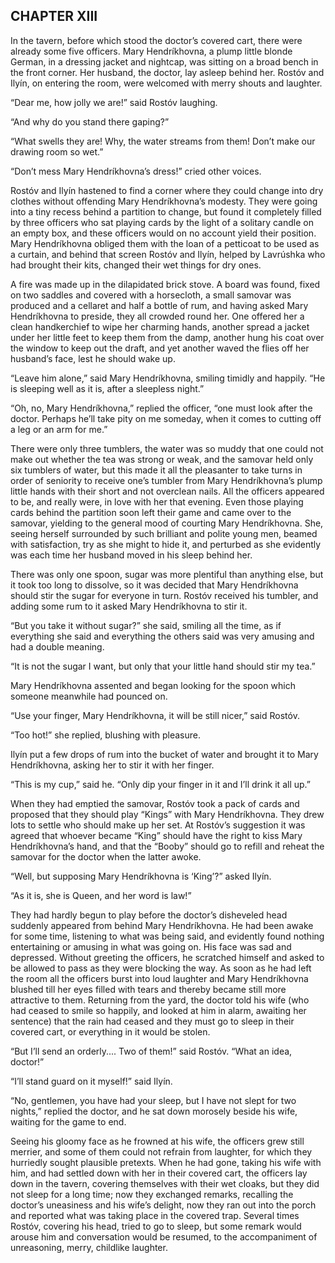 ## CHAPTER XIII

In the tavern, before which stood the doctor’s covered cart, there were
already some five officers. Mary Hendríkhovna, a plump little blonde
German, in a dressing jacket and nightcap, was sitting on a broad bench
in the front corner. Her husband, the doctor, lay asleep behind her.
Rostóv and Ilyín, on entering the room, were welcomed with merry shouts
and laughter.

“Dear me, how jolly we are!” said Rostóv laughing.

“And why do you stand there gaping?”

“What swells they are! Why, the water streams from them! Don’t make our
drawing room so wet.”

“Don’t mess Mary Hendríkhovna’s dress!” cried other voices.

Rostóv and Ilyín hastened to find a corner where they could change into
dry clothes without offending Mary Hendríkhovna’s modesty. They were
going into a tiny recess behind a partition to change, but found it
completely filled by three officers who sat playing cards by the light
of a solitary candle on an empty box, and these officers would on no
account yield their position. Mary Hendríkhovna obliged them with the
loan of a petticoat to be used as a curtain, and behind that screen
Rostóv and Ilyín, helped by Lavrúshka who had brought their kits,
changed their wet things for dry ones.

A fire was made up in the dilapidated brick stove. A board was found,
fixed on two saddles and covered with a horsecloth, a small samovar was
produced and a cellaret and half a bottle of rum, and having asked Mary
Hendríkhovna to preside, they all crowded round her. One offered her a
clean handkerchief to wipe her charming hands, another spread a jacket
under her little feet to keep them from the damp, another hung his coat
over the window to keep out the draft, and yet another waved the flies
off her husband’s face, lest he should wake up.

“Leave him alone,” said Mary Hendríkhovna, smiling timidly and happily.
“He is sleeping well as it is, after a sleepless night.”

“Oh, no, Mary Hendríkhovna,” replied the officer, “one must look after
the doctor. Perhaps he’ll take pity on me someday, when it comes to
cutting off a leg or an arm for me.”

There were only three tumblers, the water was so muddy that one could
not make out whether the tea was strong or weak, and the samovar held
only six tumblers of water, but this made it all the pleasanter to
take turns in order of seniority to receive one’s tumbler from Mary
Hendríkhovna’s plump little hands with their short and not overclean
nails. All the officers appeared to be, and really were, in love with
her that evening. Even those playing cards behind the partition soon
left their game and came over to the samovar, yielding to the general
mood of courting Mary Hendríkhovna. She, seeing herself surrounded by
such brilliant and polite young men, beamed with satisfaction, try as
she might to hide it, and perturbed as she evidently was each time her
husband moved in his sleep behind her.

There was only one spoon, sugar was more plentiful than anything
else, but it took too long to dissolve, so it was decided that Mary
Hendríkhovna should stir the sugar for everyone in turn. Rostóv received
his tumbler, and adding some rum to it asked Mary Hendríkhovna to stir
it.

“But you take it without sugar?” she said, smiling all the time, as if
everything she said and everything the others said was very amusing and
had a double meaning.

“It is not the sugar I want, but only that your little hand should stir
my tea.”

Mary Hendríkhovna assented and began looking for the spoon which someone
meanwhile had pounced on.

“Use your finger, Mary Hendríkhovna, it will be still nicer,” said
Rostóv.

“Too hot!” she replied, blushing with pleasure.

Ilyín put a few drops of rum into the bucket of water and brought it to
Mary Hendríkhovna, asking her to stir it with her finger.

“This is my cup,” said he. “Only dip your finger in it and I’ll drink it
all up.”

When they had emptied the samovar, Rostóv took a pack of cards and
proposed that they should play “Kings” with Mary Hendríkhovna. They drew
lots to settle who should make up her set. At Rostóv’s suggestion it
was agreed that whoever became “King” should have the right to kiss Mary
Hendríkhovna’s hand, and that the “Booby” should go to refill and reheat
the samovar for the doctor when the latter awoke.

“Well, but supposing Mary Hendríkhovna is ‘King’?” asked Ilyín.

“As it is, she is Queen, and her word is law!”

They had hardly begun to play before the doctor’s disheveled head
suddenly appeared from behind Mary Hendríkhovna. He had been awake for
some time, listening to what was being said, and evidently found nothing
entertaining or amusing in what was going on. His face was sad and
depressed. Without greeting the officers, he scratched himself and asked
to be allowed to pass as they were blocking the way. As soon as he
had left the room all the officers burst into loud laughter and Mary
Hendríkhovna blushed till her eyes filled with tears and thereby became
still more attractive to them. Returning from the yard, the doctor
told his wife (who had ceased to smile so happily, and looked at him in
alarm, awaiting her sentence) that the rain had ceased and they must go
to sleep in their covered cart, or everything in it would be stolen.

“But I’ll send an orderly.... Two of them!” said Rostóv. “What an idea,
doctor!”

“I’ll stand guard on it myself!” said Ilyín.

“No, gentlemen, you have had your sleep, but I have not slept for two
nights,” replied the doctor, and he sat down morosely beside his wife,
waiting for the game to end.

Seeing his gloomy face as he frowned at his wife, the officers grew
still merrier, and some of them could not refrain from laughter, for
which they hurriedly sought plausible pretexts. When he had gone, taking
his wife with him, and had settled down with her in their covered cart,
the officers lay down in the tavern, covering themselves with their
wet cloaks, but they did not sleep for a long time; now they exchanged
remarks, recalling the doctor’s uneasiness and his wife’s delight, now
they ran out into the porch and reported what was taking place in the
covered trap. Several times Rostóv, covering his head, tried to go
to sleep, but some remark would arouse him and conversation would be
resumed, to the accompaniment of unreasoning, merry, childlike laughter.





